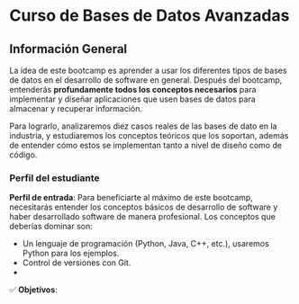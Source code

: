 # Curso de Bases de Datos Avanzadas

## Información General

La idea de este bootcamp es aprender a usar los diferentes tipos de bases de
datos en el desarrollo de software en general. Después del
bootcamp, entenderás **profundamente todos los conceptos necesarios** para implementar y diseñar
aplicaciones que usen bases de datos para almacenar y recuperar información.

Para lograrlo, analizaremos diez casos reales de las bases de dato en la industria,
y estudiaremos los conceptos teóricos que los soportan, además de entender cómo estos
se implementan tanto a nivel de diseño como de código.

### Perfil del estudiante

**Perfil de entrada**: Para beneficiarte al máximo de este bootcamp, necesitarás entender
los conceptos básicos de desarrollo de software y haber desarrollado software de
manera profesional. Los conceptos que deberías dominar son:

- Un lenguaje de programación (Python, Java, C++, etc.), usaremos Python para los ejemplos.
- Control de versiones con Git.
-

:white_check_mark: **Objetivos**:
